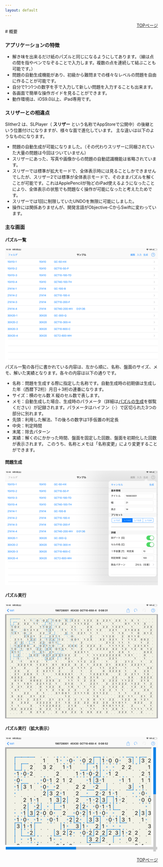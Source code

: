 ```yaml
---
layout: default
---
```


<div style="text-align: right;">
<a href="./index.html">TOPページ</a>
</div>
# 概要

### アプリケーションの特徴 

* 解き味を出来るだけ紙のパズルと同じになるようにしてあります。（線は点の間を指やペンでなぞることで入力します。複数の点を連続して結ぶことも可能です。）
* 問題の自動生成機能があり、初級から難問までの様々なレベルの問題を自由に作ることが可能です。
* 自分で1つ1つの数字を手で入力して新しい問題を入力することも出来ます。
* 各画面で簡単な操作ガイドを見ることができます。
* 動作環境は、iOS9.0以上、iPad専用です。

### スリザーとの相違点

Slither2 は、SLPlayer（ **スリザー** という名称でAppStoreで公開中）の後継という位置付けになりますが、様々な面で進化しています。
主な違いは以下のようなものになります。

* 問題の自動生成が可能になりました。（その代わりスリザーに同梱されていた大量の問題は今回はついていません）
* スリザーにあった、写真や画像からの問題の自動認識機能は省略されています。
* スリザーでは標準が拡大モードで、全体表示時には見ることしかできませんでしたが、スリザー2では標準が全体表示モードで、そのままパズルを解くことが可能です。これはApplePencilが殆どのiPad使えるようになったことにより、全体表示の状態でも問題なく操作が可能になったと考えたためです。
* スリザーでは1回に制限していたUNDOを無限に可能にしました。
* 操作には関係ありませんが、開発言語がObjective-CからSwiftに変わっています。

### 主な画面

#### パズル一覧
![Puzzles](images/PuzzlesView.png)
パズル一覧の各行に書かれている内容は、左から順に、名称、盤面のサイズ、メモ、解いた実績となります。各々の内容は以下の通りです。
* 名称：問題を生成する際に指定した名称です。自動生成時の初期値は生成した年（西暦下2桁）月日＋3桁の連番になります。
* サイズ：横のセル数 X 縦のセル数で表します。
* メモ：自動生成した場合、生成時のパラメータ（詳細は[パズルの生成](./generation.html)を御覧ください）が記録されます。パラメータはハイフン（-）で区切られた3つの部分に別れます。
 * 先頭：利用した解法、Tの後ろの数字は1手仮置の判定長
 * 中央：判定時間
 * 末尾：除去パターン
* 実績：解くのにかかった時間、盤面を固定した回数、盤面を初期化した回数 が表示されます。
このうち、名称とメモは「名称変更」により変更することができます。

#### 問題生成
![Generate](images/GenerateView.png)

#### パズル実行
![Play](images/PlayView.png)

#### パズル実行（拡大表示）
![PlayZoom](images/PlayViewZoom.png)

<div style="text-align: right;">
<a href="./index.html">TOPページ</a>
</div>
